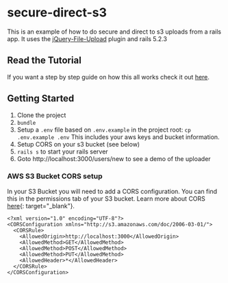 # secure-direct-s3
This is an example of how to do secure and direct to s3 uploads from a rails app. It uses the [jQuery-File-Upload](https://github.com/blueimp/jQuery-File-Upload) plugin and rails 5.2.3

## Read the Tutorial
If you want a step by step guide on how this all works check it out [here](https://github.com/jmatsuba/secure-direct-s3/blob/master/tutorial.md).

## Getting Started

1. Clone the project
2. `bundle`
3. Setup a `.env` file based on `.env.example` in the project root: `cp .env.example .env` This includes your aws keys and bucket information.
4. Setup CORS on your s3 bucket (see below)
5. `rails s` to start your rails server
6. Goto http://localhost:3000/users/new to see a demo of the uploader


### AWS S3 Bucket CORS setup
In your S3 Bucket you will need to add a CORS configuration. You can find this in the permissions tab of your S3 bucket. Learn more about CORS [here](https://en.wikipedia.org/wiki/Cross-origin_resource_sharing){: target="_blank"}.

```
<?xml version="1.0" encoding="UTF-8"?>
<CORSConfiguration xmlns="http://s3.amazonaws.com/doc/2006-03-01/">
  <CORSRule>
    <AllowedOrigin>http://localhost:3000</AllowedOrigin>
    <AllowedMethod>GET</AllowedMethod>
    <AllowedMethod>POST</AllowedMethod>
    <AllowedMethod>PUT</AllowedMethod>
    <AllowedHeader>*</AllowedHeader>
  </CORSRule>
</CORSConfiguration>
```

